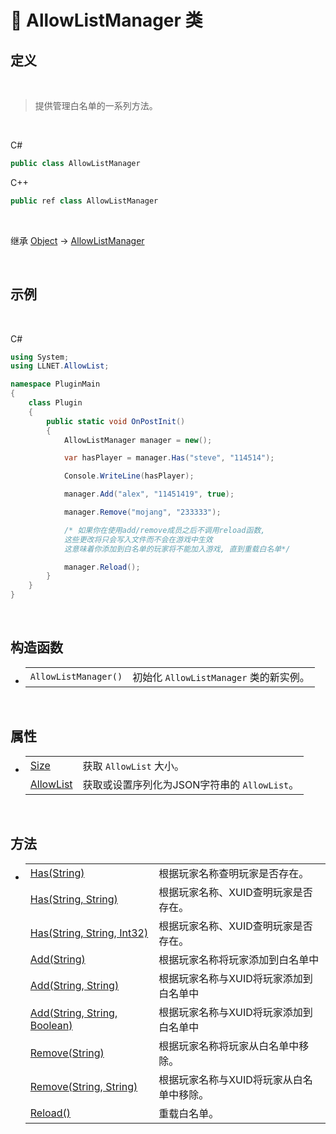 # 🔖 AllowListManager 类

## 定义

<br>

> 提供管理白名单的一系列方法。

<br>

C#
```cs
public class AllowListManager
```
C++
```cpp
public ref class AllowListManager
```
<br>

继承 [Object](https://docs.microsoft.com/zh-cn/DotNET/api/system.object?view=net-6.0) → [AllowListManager](zh_CN/NET/APIs/Namespace/LLNET.AllowList/AllowListManager.md)
   
<br>

## 示例

<br>


C#
```cs
using System;
using LLNET.AllowList;

namespace PluginMain
{
    class Plugin
    {
        public static void OnPostInit()
        {
            AllowListManager manager = new();

            var hasPlayer = manager.Has("steve", "114514");

            Console.WriteLine(hasPlayer);

            manager.Add("alex", "11451419", true);

            manager.Remove("mojang", "233333");

            /* 如果你在使用add/remove成员之后不调用reload函数,
            这些更改将只会写入文件而不会在游戏中生效
            这意味着你添加到白名单的玩家将不能加入游戏, 直到重载白名单*/

            manager.Reload();
        }
    }
}
```

<br>

## 构造函数
- 
    |||
    |-|-|
    |`AllowListManager()`|初始化 `AllowListManager` 类的新实例。|

<br>

##  属性
- 
    |||
    |-|-|
    |[Size](zh_CN/NET/APIs/Namespace/LLNET.AllowList/Properties/Size.md)|获取 `AllowList` 大小。|
    |[AllowList](zh_CN/NET/APIs/Namespace/LLNET.AllowList/Properties/AllowList.md)|获取或设置序列化为JSON字符串的 `AllowList`。|

<br>

##  方法
- 
    |||
    |-|-|
    |[Has(String)](zh_CN/NET/APIs/Namespace/LLNET.AllowList/Method/Has.md)|根据玩家名称查明玩家是否存在。|
    |[Has(String, String)](zh_CN/NET/APIs/Namespace/LLNET.AllowList/Method/Has.md)|根据玩家名称、XUID查明玩家是否存在。|
    |[Has(String, String, Int32)](zh_CN/NET/APIs/Namespace/LLNET.AllowList/Method/Has.md)|根据玩家名称、XUID查明玩家是否存在。|
    |[Add(String)](zh_CN/NET/APIs/Namespace/LLNET.AllowList/Method/Add.md)|根据玩家名称将玩家添加到白名单中|
    |[Add(String, String)](zh_CN/NET/APIs/Namespace/LLNET.AllowList/Method/Add.md)|根据玩家名称与XUID将玩家添加到白名单中|
    |[Add(String, String, Boolean)](zh_CN/NET/APIs/Namespace/LLNET.AllowList/Method/Add.md)|根据玩家名称与XUID将玩家添加到白名单中|
    |[Remove(String)](zh_CN/NET/APIs/Namespace/LLNET.AllowList/Method/Remove.md)|根据玩家名称将玩家从白名单中移除。|
    |[Remove(String, String)](zh_CN/NET/APIs/Namespace/LLNET.AllowList/Method/Remove.md)|根据玩家名称与XUID将玩家从白名单中移除。|
    |[Reload()](zh_CN/NET/APIs/Namespace/LLNET.AllowList/Method/Reload.md)|重载白名单。|


